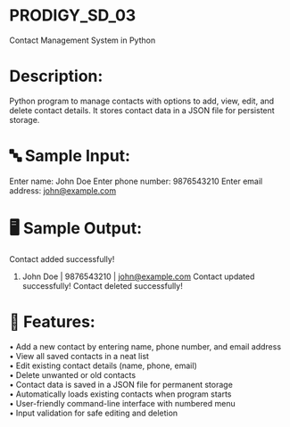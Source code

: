 # PRODIGY_SD_03
Contact Management System in Python

# Description:

Python program to manage contacts with options to add, view, edit, and delete contact details. 
It stores contact data in a JSON file for persistent storage.

# 🔤 Sample Input:

Enter name: John Doe
Enter phone number: 9876543210
Enter email address: john@example.com

# 🖥️ Sample Output:

Contact added successfully!
1. John Doe | 9876543210 | john@example.com
Contact updated successfully!
Contact deleted successfully!

# 📌 Features:

• Add a new contact by entering name, phone number, and email address  
• View all saved contacts in a neat list  
• Edit existing contact details (name, phone, email)  
• Delete unwanted or old contacts  
• Contact data is saved in a JSON file for permanent storage  
• Automatically loads existing contacts when program starts  
• User-friendly command-line interface with numbered menu  
• Input validation for safe editing and deletion
